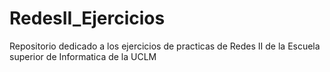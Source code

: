 # RedesII_Ejercicios

Repositorio dedicado a los ejercicios de practicas de Redes II de la Escuela superior de Informatica de la UCLM
